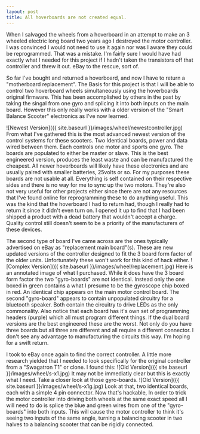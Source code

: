 ```yaml
---
layout: post
title: All hoverboards are not created equal.
---
```


When I salvaged the wheels from a hoverboard in an attempt to make an 3 wheeled electric long board two years ago I destroyed the motor controller. I was convinced I would not need to use it again nor was I aware they could be reprogrammed. That was a mistake. I'm fairly sure I would have had exactly what I needed for this project if I hadn't taken the transistors off that controller and threw it out. eBay to the rescue, sort of. 

So far I've bought and returned a hoverboard, and now I have to return a "motherboard replacement". The Basis for this project is that I will be able to control two hoverboard wheels simultaneously using the hoverboards original firmware. This has been accomplished by others in the past by taking the singal from one gyro and splicing it into both inputs on the main board. However this only really works with a older version of the "Smart Balance Scooter" electronics as I've now learned.

![Newest Version]({{ site.baseurl }}/images/wheel/newestcontroller.jpg)
From what I've gathered this is the most advanced newest version of the control systems for these scooters. Two Identical boards, power and data wired between them. Each controls one motor and sports one gyro. The boards are populated to either be master or slave. This is the best engineered version, produces the least waste and can be manufactured the cheapest. All newer hoverboards will likely have these electronics and are usually paired with smaller batteries, 25volts or so. For my purposes these boards are not usable at all. Everything is self contained on their respective sides and there is no way for me to sync up the two motors. They're also not very useful for other projects either since there are not any resources that I've found online for reprogramming these to do anything useful. This was the kind that the hoverboard I had to return had, though I really had to return it since it didn't even turn on. I opened it up to find that I had been shipped a product with a dead battery that wouldn't accept a charge. Quality control still doesn't seem to be a priority of the manufacturers of these devices.

The second type of board I've came across are the ones typically advertised on eBay as "replacement main board"(s). These are new updated versions of the controller designed to fit the 3 board form factor of the older units. Unfortunately these won't work for this kind of hack either. 
![Complex Version]({{ site.baseurl }}/images/wheel/replacement.jpg)
Here is an annotated image of what I purchased. While it does have the 3 board form factor the two "gyro-boards" are not identical. Instead only the one boxed in green contains a what I presume to be the gyroscope chip boxed in red. An identical chip appears on the main motor control board. The second "gyro-board" appears to contain unpopulated circuitry for a bluetooth speaker. Both contain the circuitry to drive LEDs as the only commonality. Also notice that each board has it's own set of programming headers (purple) which all must program different things. If the dual board versions are the best engineered these are the worst. Not only do you have three boards but all three are different and all require a different connector. I don't see any advantage to manufacturing the circuits this way. I'm hoping for a swift return.

I took to eBay once again to find the correct controller. A little more research yielded that I needed to look specifically for the original controller from a "Swagatron T1" or clone. I found this:
![Old Version]({{ site.baseurl }}/images/wheel/s-x1.jpg)
It may not be immediatly clear but this is exactly what I need. Take a closer look at those gyro-boards.
![Old Version]({{ site.baseurl }}/images/wheel/s-x1g.jpg)
Look at that, two identical boards, each with a simple 4 pin connector. Now that's hackable, In order to trick the motor controller into driving both wheels at the same exact speed all I will need to do is splice the blue and green wires from one of the "gyro-boards" into both inputs. This will cause the motor controller to think it's seeing two inputs of the same angle, turning a balancing scooter in two halves to a balancing scooter that can be rigidly connected. 